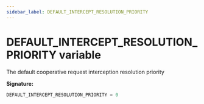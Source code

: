 ```yaml
---
sidebar_label: DEFAULT_INTERCEPT_RESOLUTION_PRIORITY
---
```

# DEFAULT\_INTERCEPT\_RESOLUTION\_PRIORITY variable

The default cooperative request interception resolution priority

**Signature:**

```typescript
DEFAULT_INTERCEPT_RESOLUTION_PRIORITY = 0
```
